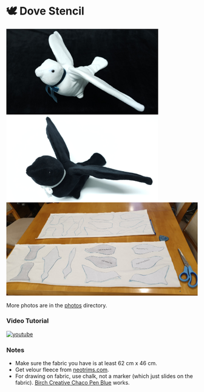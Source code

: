 # 🕊️ Dove Stencil

<img src="photos/2023-09-25_dove.jpg" width=400 /><img src="photos/2023-09-25_raven.jpg" width=400 />
<img src="photos/2022-02-07_stencil_fabric_1.jpg" width=800 />

More photos are in the [photos](photos/) directory.


### Video Tutorial

[![youtube](https://img.youtube.com/vi/37MKHhXdRaY/0.jpg)](https://www.youtube.com/watch?v=37MKHhXdRaY)


### Notes

* Make sure the fabric you have is at least 62 cm x 46 cm.
* Get velour fleece from [neotrims.com](https://neotrims.com/product/velour-fleece-fabric-stretch-anti-pill-quality-28-colours-neotrims/).
* For drawing on fabric, use chalk, not a marker (which just slides on the fabric). [Birch Creative Chaco Pen Blue](https://www.spotlightstores.com/nz/sewing-fabrics/quilting/quilting-tools/birch-creative-chaco-pen/80426706) works.
